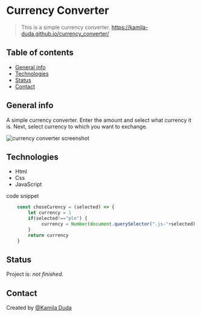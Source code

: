 # Currency Converter
> This is a simple currency converter. https://kamila-duda.github.io/currency_converter/

## Table of contents
* [General info](#general-info)
* [Technologies](#technologies)
* [Status](#status)
* [Contact](#contact)

## General info
A simple currency converter. Enter the amount and select what currency it is. Next, select currency to which you want to exchange.

![currency converter screenshot](https://github.com/kamila-duda/currency_converter/blob/master/images/screen.JPG?raw=true)

## Technologies
* Html
* Css
* JavaScript

code snippet
```javascript
    const choseCurency = (selected) => {
        let currency = 1
        if(selected!=="pln") {
             currency = Number(document.querySelector(".js-"+selected).innerHTML);
        }
        return currency
    }
```

## Status
Project is: _not finished_.

## Contact
Created by [@Kamila Duda](https://github.com/kamila-duda)
